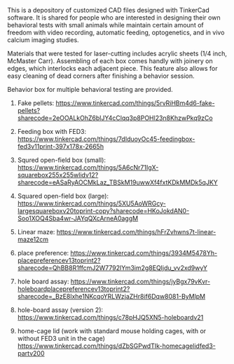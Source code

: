 This is a depository of customized CAD files designed with TinkerCad software. It is shared for people who are interested in designing their own behavioral tests with small animals while maintain certain amount of freedom with video recording, automatic feeding, optogenetics, and in vivo calcium imaging studies. 

Materials that were tested for laser-cutting includes acrylic sheets (1/4 inch, McMaster Carr). Assembling of each box comes handly with joinery on edges, which interlocks each adjacent piece. This feature also allows for easy cleaning of dead corners after finishing a behavior session. 

Behavior box for multiple behavioral testing are provided.

1) Fake pellets: 
https://www.tinkercad.com/things/5rvRiHBm4d6-fake-pellets?sharecode=2eOOALkOhZ6blJY4cClqq3p8POHl23n8KhzwPkq9zCo

2) Feeding box with FED3: 
https://www.tinkercad.com/things/7dIduoyOc45-feedingbox-fed3v11print-397x178x-2665h

3) Squred open-field box (small):
https://www.tinkercad.com/things/5A6cNr71IgX-squarebox255x255wlidv12?sharecode=eASaRyAOCMkLaz_TBSkM19uwwXf4fxtKDkMMDk5qJKY

4) Squared open-field box (large):
   https://www.tinkercad.com/things/5XU5AoWRGcy-largesquareboxv20toprint-copy?sharecode=HKoJokdAN0-Soo1XOQ4Sba4wr-JAYqQXcArneA0aggM

5) Linear maze:
https://www.tinkercad.com/things/hFrZvhwns7t-linear-maze12cm

6) place preference:
   https://www.tinkercad.com/things/3934M5478Yh-placepreferencev13toprint2?sharecode=QhBB8R1ffcmJ2W7792lYm3im2g8EQIjdu_vv2xd9wyY
   
8) hole board assay:
   https://www.tinkercad.com/things/jyBgx79vKvr-holeboardplacepreferencev13toprint2?sharecode=_BzE8lxhe1NKcqoYRLWzjaZHr8if6Dqw8081-ByMlpM
   
9) hole-board assay (version 2):
   https://www.tinkercad.com/things/c78pHJQ5XN5-holeboardv21
   
11) home-cage lid (work with standard mouse holding cages, with or without FED3 unit in the cage)
    https://www.tinkercad.com/things/dZbSGPwdTIk-homecagelidfed3-partv200
